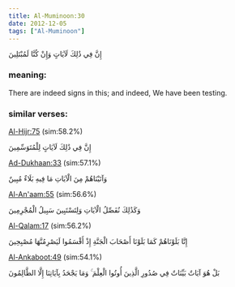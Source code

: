 ```yaml
---
title: Al-Muminoon:30
date: 2012-12-05
tags: ["Al-Muminoon"]
---
```

إِنَّ فِي ذَٰلِكَ لَآيَاتٍ وَإِنْ كُنَّا لَمُبْتَلِينَ
### meaning: 
There are indeed signs in this; and indeed, We have been testing.
### similar verses: 

[Al-Hijr:75](/15/75) (sim:58.2%)

إِنَّ فِي ذَٰلِكَ لَآيَاتٍ لِلْمُتَوَسِّمِينَ

[Ad-Dukhaan:33](/44/33) (sim:57.1%)

وَآتَيْنَاهُمْ مِنَ الْآيَاتِ مَا فِيهِ بَلَاءٌ مُبِينٌ

[Al-An'aam:55](/6/55) (sim:56.6%)

وَكَذَٰلِكَ نُفَصِّلُ الْآيَاتِ وَلِتَسْتَبِينَ سَبِيلُ الْمُجْرِمِينَ

[Al-Qalam:17](/68/17) (sim:56.2%)

إِنَّا بَلَوْنَاهُمْ كَمَا بَلَوْنَا أَصْحَابَ الْجَنَّةِ إِذْ أَقْسَمُوا لَيَصْرِمُنَّهَا مُصْبِحِينَ

[Al-Ankaboot:49](/29/49) (sim:54.1%)

بَلْ هُوَ آيَاتٌ بَيِّنَاتٌ فِي صُدُورِ الَّذِينَ أُوتُوا الْعِلْمَ ۚ وَمَا يَجْحَدُ بِآيَاتِنَا إِلَّا الظَّالِمُونَ
